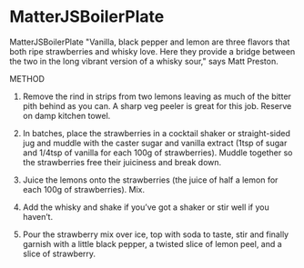 # MatterJSBoilerPlate
MatterJSBoilerPlate
"Vanilla, black pepper and lemon are three flavors that both ripe strawberries and whisky love. Here they provide a bridge between the two in the long vibrant version of a whisky sour," says Matt Preston.

METHOD
1. Remove the rind in strips from two lemons leaving as much of the bitter pith behind as you can. A sharp veg peeler is great for this job. Reserve on damp kitchen towel.

2. In batches, place the strawberries in a cocktail shaker or straight-sided jug and muddle with the caster sugar and vanilla extract (1tsp of sugar and 1/4tsp of vanilla for each 100g of strawberries). Muddle together so the strawberries free their juiciness and break down.

3. Juice the lemons onto the strawberries (the juice of half a lemon for each 100g of strawberries). Mix.

4. Add the whisky and shake if you’ve got a shaker or stir well if you haven’t.

5. Pour the strawberry mix over ice, top with soda to taste, stir and finally garnish with a little black pepper, a twisted slice of lemon peel, and a slice of strawberry.